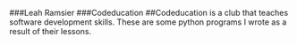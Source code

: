 ###Leah Ramsier
###Codeducation
##Codeducation is a club that teaches software development skills. These are some python programs I wrote as a result of their lessons.
